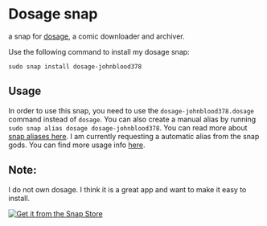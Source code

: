 # Dosage snap

a snap for [dosage](https://dosage.rocks/), a comic downloader and archiver.


Use the following command to install my dosage snap:

`sudo snap install dosage-johnblood378`

## Usage

In order to use this snap, you need to use the `dosage-johnblood378.dosage` command instead of `dosage`. You can also create a manual alias by running `sudo snap alias dosage dosage-johnblood378`. You can read more about [snap aliases here](https://docs.snapcraft.io/commands-and-aliases/3950). I am currently requesting a automatic alias from the snap gods. You can find more usage info [here](https://dosage.rocks/).

## Note:

I do not own dosage. I think it is a great app and want to make it easy to install.



[![Get it from the Snap Store](https://snapcraft.io/static/images/badges/en/snap-store-black.svg)](https://snapcraft.io/dosage-johnblood378)

